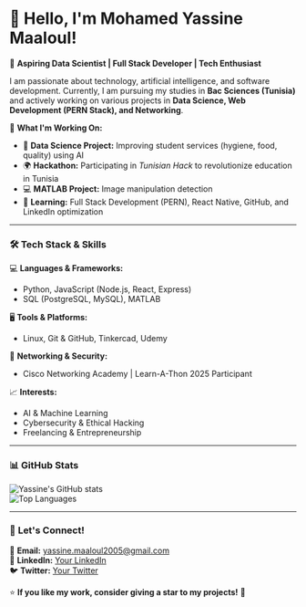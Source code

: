 # 👋 Hello, I'm Mohamed Yassine Maaloul!  

🚀 **Aspiring Data Scientist | Full Stack Developer | Tech Enthusiast**  

I am passionate about technology, artificial intelligence, and software development. Currently, I am pursuing my studies in **Bac Sciences (Tunisia)** and actively working on various projects in **Data Science, Web Development (PERN Stack), and Networking**.  

🌟 **What I'm Working On:**  
- 🔬 **Data Science Project:** Improving student services (hygiene, food, quality) using AI  
- 🌍 **Hackathon:** Participating in *Tunisian Hack* to revolutionize education in Tunisia  
- 💻 **MATLAB Project:** Image manipulation detection  
- 🌱 **Learning:** Full Stack Development (PERN), React Native, GitHub, and LinkedIn optimization  

---

### 🛠 **Tech Stack & Skills**  
💻 **Languages & Frameworks:**  
- Python, JavaScript (Node.js, React, Express)  
- SQL (PostgreSQL, MySQL), MATLAB  

🖥 **Tools & Platforms:**  
- Linux, Git & GitHub, Tinkercad, Udemy  

📡 **Networking & Security:**  
- Cisco Networking Academy | Learn-A-Thon 2025 Participant  

📈 **Interests:**  
- AI & Machine Learning  
- Cybersecurity & Ethical Hacking  
- Freelancing & Entrepreneurship  

---

### 📊 **GitHub Stats**  
![Yassine's GitHub stats](https://github-readme-stats.vercel.app/api?username=YassineMaaloul07&show_icons=true&theme=radical)  
![Top Languages](https://github-readme-stats.vercel.app/api/top-langs/?username=YassineMaaloul07&layout=compact&theme=radical)  

---

### 📢 **Let's Connect!**  
📩 **Email:** [yassine.maaloul2005@gmail.com](mailto:yassine.maaloul2005@gmail.com)  
💼 **LinkedIn:** [Your LinkedIn](https://www.linkedin.com/in/YourProfile)  
🐦 **Twitter:** [Your Twitter](https://twitter.com/YourProfile)  

⭐ **If you like my work, consider giving a star to my projects!** 🚀  
